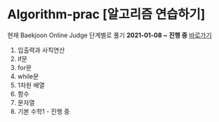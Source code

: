 Algorithm-prac [알고리즘 연습하기]
===================================

현재 Baekjoon Online Judge 단계별로 풀기 
  **2021-01-08 ~ 진행 중**
[바로가기](https://www.acmicpc.net/ "Baekjoon Online Judge")

1. 입출력과 사칙연산
1. if문
1. for문
1. while문
1. 1차원 배열
1. 함수
1. 문자열
1. 기본 수학1 - 진행 중



